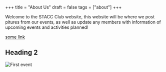 +++
title = "About Us"
draft = false
tags = ["about"]
+++

Welcome to the STACC Club website, this website will be where we post pitures from our events, as well as update any members with information of upcoming events and activities planned!

[some link](http://example.com)

## Heading 2

![First event](/images/image0.jpg)
